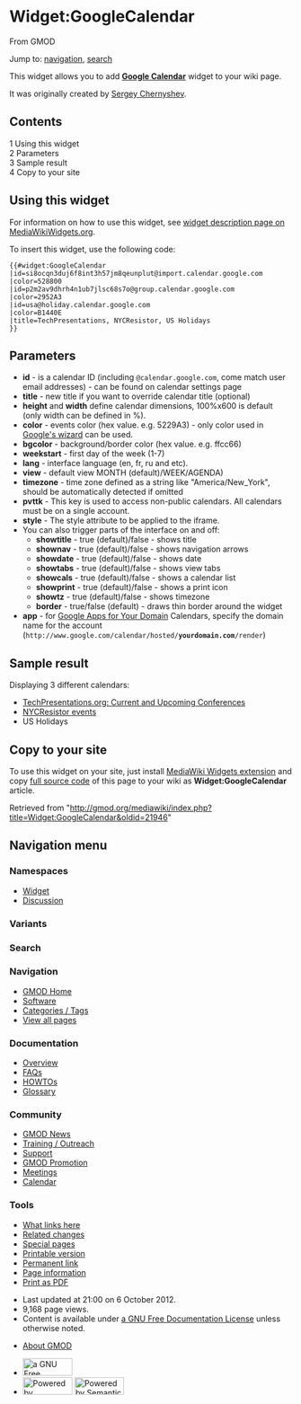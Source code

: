 <div id="mw-page-base" class="noprint">

</div>

<div id="mw-head-base" class="noprint">

</div>

<div id="content" class="mw-body" role="main">

<span id="top"></span>

<div id="mw-js-message" style="display:none;">

</div>



# <span dir="auto">Widget:GoogleCalendar</span>

<div id="bodyContent">

<div id="siteSub">

From GMOD

</div>

<div id="contentSub">

</div>

<div id="jump-to-nav" class="mw-jump">

Jump to: [navigation](#mw-navigation), [search](#p-search)

</div>

<div id="mw-content-text" class="mw-content-ltr" lang="en" dir="ltr">

This widget allows you to add
**<a href="http://www.google.com/calendar/embedhelper"
class="external text" rel="nofollow">Google Calendar</a>** widget to
your wiki page.

It was originally created by
<a href="http://www.mediawiki.org/wiki/User:Sergey_Chernyshev"
class="external text">Sergey Chernyshev</a>.

<div id="toc" class="toc">

<div id="toctitle">

## Contents

</div>

- [<span class="tocnumber">1</span> <span class="toctext">Using this
  widget</span>](#Using_this_widget)
- [<span class="tocnumber">2</span>
  <span class="toctext">Parameters</span>](#Parameters)
- [<span class="tocnumber">3</span> <span class="toctext">Sample
  result</span>](#Sample_result)
- [<span class="tocnumber">4</span> <span class="toctext">Copy to your
  site</span>](#Copy_to_your_site)

</div>

## <span id="Using_this_widget" class="mw-headline">Using this widget</span>

For information on how to use this widget, see
<a href="http://www.mediawikiwidgets.org/Google_Calendar"
class="external text" rel="nofollow">widget description page on
MediaWikiWidgets.org</a>.

To insert this widget, use the following code:

    {{#widget:GoogleCalendar
    |id=si8ocqn3duj6f8int3h57jm8qeunplut@import.calendar.google.com
    |color=528800
    |id=p2m2av9dhrh4n1ub7jlsc68s7o@group.calendar.google.com
    |color=2952A3
    |id=usa@holiday.calendar.google.com
    |color=B1440E
    |title=TechPresentations, NYCResistor, US Holidays
    }}

## <span id="Parameters" class="mw-headline">Parameters</span>

- **id** - is a calendar ID (including `@calendar.google.com`, come
  match user email addresses) - can be found on calendar settings page
- **title** - new title if you want to override calendar title
  (optional)
- **height** and **width** define calendar dimensions, 100%x600 is
  default (only width can be defined in %).
- **color** - events color (hex value. e.g. 5229A3) - only color used in
  <a href="http://www.google.com/calendar/embedhelper"
  class="external text" rel="nofollow">Google's wizard</a> can be used.
- **bgcolor** - background/border color (hex value. e.g. ffcc66)
- **weekstart** - first day of the week (1-7)
- **lang** - interface language (en, fr, ru and etc).
- **view** - default view MONTH (default)/WEEK/AGENDA)
- **timezone** - time zone defined as a string like "America/New_York",
  should be automatically detected if omitted
- **pvttk** - This key is used to access non-public calendars. All
  calendars must be on a single account.
- **style** - The style attribute to be applied to the iframe.
- You can also trigger parts of the interface on and off:
  - **showtitle** - true (default)/false - shows title
  - **shownav** - true (default)/false - shows navigation arrows
  - **showdate** - true (default)/false - shows date
  - **showtabs** - true (default)/false - shows view tabs
  - **showcals** - true (default)/false - shows a calendar list
  - **showprint** - true (default)/false - shows a print icon
  - **showtz** - true (default)/false - shows timezone
  - **border** - true/false (default) - draws thin border around the
    widget
- **app** - for
  <a href="http://www.google.com/apps/" class="external text"
  rel="nofollow">Google Apps for Your Domain</a> Calendars, specify the
  domain name for the account
  (`http://www.google.com/calendar/hosted/`**`yourdomain.com`**`/render`)

## <span id="Sample_result" class="mw-headline">Sample result</span>

Displaying 3 different calendars:

- <a
  href="http://www.techpresentations.org/Conferences#Current_.26_Upcoming_conferences#Current_.26_Upcoming_conferences"
  class="external text" rel="nofollow">TechPresentations.org: Current and
  Upcoming Conferences</a>
- <a href="http://www.nycresistor.com/" class="external text"
  rel="nofollow">NYCResistor events</a>
- US Holidays

  

## <span id="Copy_to_your_site" class="mw-headline">Copy to your site</span>

To use this widget on your site, just install
<a href="http://www.mediawiki.org/wiki/Extension:Widgets"
class="external text">MediaWiki Widgets extension</a> and copy <a
href="http://gmod.org/mediawiki/index.php?title=Widget:GoogleCalendar&amp;action=edit"
class="external text" rel="nofollow">full source code</a> of this page
to your wiki as **Widget:GoogleCalendar** article.

</div>

<div class="printfooter">

Retrieved from
"<http://gmod.org/mediawiki/index.php?title=Widget:GoogleCalendar&oldid=21946>"

</div>

<div id="catlinks" class="catlinks catlinks-allhidden">

</div>

<div class="visualClear">

</div>

</div>

</div>

<div id="mw-navigation">

## Navigation menu

<div id="mw-head">



<div id="left-navigation">

<div id="p-namespaces" class="vectorTabs" role="navigation"
aria-labelledby="p-namespaces-label">

### Namespaces

- <span id="ca-nstab-widget">[Widget](Widget:GoogleCalendar)</span>
- <span id="ca-talk"><a
  href="http://gmod.org/mediawiki/index.php?title=Widget_talk:GoogleCalendar&amp;action=edit&amp;redlink=1"
  accesskey="t"
  title="Discussion about the content page [t]">Discussion</a></span>

</div>

<div id="p-variants" class="vectorMenu emptyPortlet" role="navigation"
aria-labelledby="p-variants-label">

### 

### Variants[](#)

<div class="menu">

</div>

</div>

</div>

<div id="right-navigation">





</div>

<div id="p-search" role="search">

### Search

<div id="simpleSearch">

</div>

</div>

</div>

</div>

<div id="mw-panel">

<div id="p-logo" role="banner">

<a href="Main_Page"
style="background-image: url(../images/GMOD-cogs.png);"
title="Visit the main page"></a>

</div>

<div id="p-Navigation" class="portal" role="navigation"
aria-labelledby="p-Navigation-label">

### Navigation

<div class="body">

- <span id="n-GMOD-Home">[GMOD Home](Main_Page)</span>
- <span id="n-Software">[Software](GMOD_Components)</span>
- <span id="n-Categories-.2F-Tags">[Categories /
  Tags](Categories)</span>
- <span id="n-View-all-pages">[View all pages](Special:AllPages)</span>

</div>

</div>

<div id="p-Documentation" class="portal" role="navigation"
aria-labelledby="p-Documentation-label">

### Documentation

<div class="body">

- <span id="n-Overview">[Overview](Overview)</span>
- <span id="n-FAQs">[FAQs](Category:FAQ)</span>
- <span id="n-HOWTOs">[HOWTOs](Category:HOWTO)</span>
- <span id="n-Glossary">[Glossary](Glossary)</span>

</div>

</div>

<div id="p-Community" class="portal" role="navigation"
aria-labelledby="p-Community-label">

### Community

<div class="body">

- <span id="n-GMOD-News">[GMOD News](GMOD_News)</span>
- <span id="n-Training-.2F-Outreach">[Training /
  Outreach](Training_and_Outreach)</span>
- <span id="n-Support">[Support](Support)</span>
- <span id="n-GMOD-Promotion">[GMOD Promotion](GMOD_Promotion)</span>
- <span id="n-Meetings">[Meetings](Meetings)</span>
- <span id="n-Calendar">[Calendar](Calendar)</span>

</div>

</div>

<div id="p-tb" class="portal" role="navigation"
aria-labelledby="p-tb-label">

### Tools

<div class="body">

- <span id="t-whatlinkshere"><a href="Special:WhatLinksHere/Widget:GoogleCalendar" accesskey="j"
  title="A list of all wiki pages that link here [j]">What links here</a></span>
- <span id="t-recentchangeslinked"><a href="Special:RecentChangesLinked/Widget:GoogleCalendar"
  accesskey="k"
  title="Recent changes in pages linked from this page [k]">Related
  changes</a></span>
- <span id="t-specialpages"><a href="Special:SpecialPages" accesskey="q"
  title="A list of all special pages [q]">Special pages</a></span>
- <span id="t-print"><a
  href="http://gmod.org/mediawiki/index.php?title=Widget:GoogleCalendar&amp;printable=yes"
  rel="alternate" accesskey="p"
  title="Printable version of this page [p]">Printable version</a></span>
- <span id="t-permalink">[Permanent
  link](http://gmod.org/mediawiki/index.php?title=Widget:GoogleCalendar&oldid=21946 "Permanent link to this revision of the page")</span>
- <span id="t-info">[Page
  information](http://gmod.org/mediawiki/index.php?title=Widget:GoogleCalendar&action=info)</span>
- <span id="t-pdf">[Print as
  PDF](http://gmod.org/mediawiki/index.php?title=Special:PdfPrint&page=Widget:GoogleCalendar)</span>

</div>

</div>

</div>

</div>

<div id="footer" role="contentinfo">

- <span id="footer-info-lastmod">Last updated at 21:00 on 6 October
  2012.</span>
- <span id="footer-info-viewcount">9,168 page views.</span>
- <span id="footer-info-copyright">Content is available under
  <a href="http://www.gnu.org/licenses/fdl-1.3.html" class="external"
  rel="nofollow">a GNU Free Documentation License</a> unless otherwise
  noted.</span>

<!-- -->

- <span id="footer-places-about">[About
  GMOD](GMOD:About "GMOD:About")</span>

<!-- -->

- <span id="footer-copyrightico">[<img src="http://www.gnu.org/graphics/gfdl-logo-small.png" width="88"
  height="31" alt="a GNU Free Documentation License" />](http://www.gnu.org/licenses/fdl-1.3.html)</span>
- <span id="footer-poweredbyico">[<img
  src="../mediawiki/skins/common/images/poweredby_mediawiki_88x31.png"
  width="88" height="31" alt="Powered by MediaWiki" />](http://www.mediawiki.org/)
  [<img
  src="../mediawiki/extensions/SemanticMediaWiki/resources/images/smw_button.png"
  width="88" height="31" alt="Powered by Semantic MediaWiki" />](https://www.semantic-mediawiki.org/wiki/Semantic_MediaWiki)</span>

<div style="clear:both">

</div>

</div>
